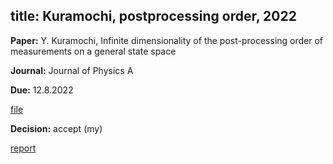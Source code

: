 title: Kuramochi, postprocessing order, 2022
---

**Paper:** Y. Kuramochi, Infinite dimensionality of the post-processing order of measurements on a general state space   
 
**Journal:** Journal of Physics A

**Due:** 12.8.2022

[file](REF_kuramochi2022/file.pdf)


**Decision:** accept (my)

[report](REF_kuramochi2022/report.pdf)


